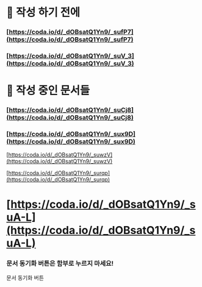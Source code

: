 # 👀 작성 하기 전에 

### [https://coda.io/d/_dOBsatQ1Yn9/_sufP7](https://coda.io/d/_dOBsatQ1Yn9/_sufP7)

### [https://coda.io/d/_dOBsatQ1Yn9/_suV_3](https://coda.io/d/_dOBsatQ1Yn9/_suV_3)



# 📌 작성 중인 문서들

### [https://coda.io/d/_dOBsatQ1Yn9/_suCj8](https://coda.io/d/_dOBsatQ1Yn9/_suCj8)

### [https://coda.io/d/_dOBsatQ1Yn9/_sux9D](https://coda.io/d/_dOBsatQ1Yn9/_sux9D)

[https://coda.io/d/_dOBsatQ1Yn9/_suwzV](https://coda.io/d/_dOBsatQ1Yn9/_suwzV)



[https://coda.io/d/_dOBsatQ1Yn9/_surqp](https://coda.io/d/_dOBsatQ1Yn9/_surqp)

# [https://coda.io/d/_dOBsatQ1Yn9/_suA-L](https://coda.io/d/_dOBsatQ1Yn9/_suA-L)



### 문서 동기화 버튼은 함부로 누르지 마세요!

문서 동기화 버튼

